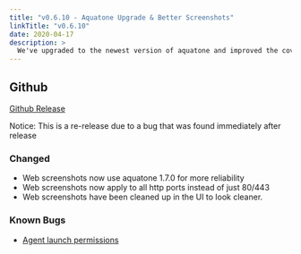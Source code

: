 ```yaml
---
title: "v0.6.10 - Aquatone Upgrade & Better Screenshots"
linkTitle: "v0.6.10"
date: 2020-04-17
description: >
  We've upgraded to the newest version of aquatone and improved the coverage of web screenshots.
---
```


## Github

[Github Release](https://github.com/natlas/natlas/releases/tag/v0.6.10)

Notice: This is a re-release due to a bug that was found immediately after release

### Changed

- Web screenshots now use aquatone 1.7.0 for more reliability
- Web screenshots now apply to all http ports instead of just 80/443
- Web screenshots have been cleaned up in the UI to look cleaner.

### Known Bugs

- [Agent launch permissions](https://github.com/natlas/natlas/issues/352)
